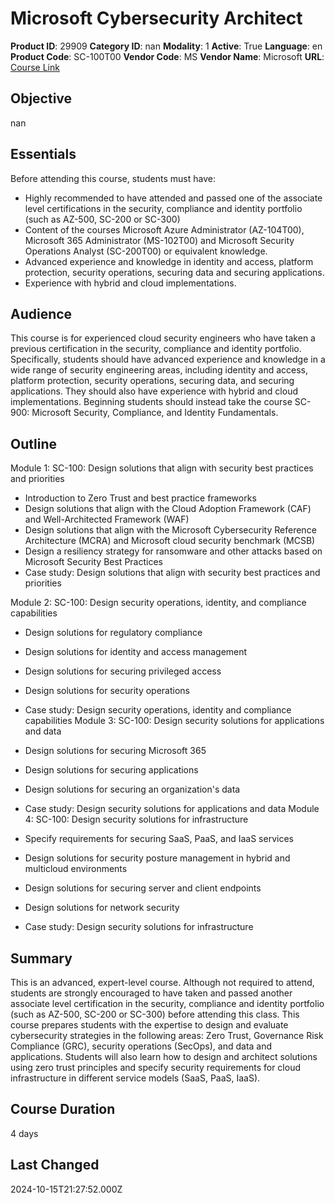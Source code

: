 # Microsoft Cybersecurity Architect

**Product ID**: 29909
**Category ID**: nan
**Modality**: 1
**Active**: True
**Language**: en
**Product Code**: SC-100T00
**Vendor Code**: MS
**Vendor Name**: Microsoft
**URL**: [Course Link](https://www.fastlaneus.com/course/microsoft-sc-100t00)

## Objective
nan

## Essentials
Before attending this course, students must have:


- Highly recommended to have attended and passed one of the associate level certifications in the security, compliance and identity portfolio (such as AZ-500, SC-200 or SC-300)
- Content of the courses Microsoft Azure Administrator (AZ-104T00), Microsoft 365 Administrator (MS-102T00) and Microsoft Security Operations Analyst (SC-200T00) or equivalent knowledge.
- Advanced experience and knowledge in identity and access, platform protection, security operations, securing data and securing applications.
- Experience with hybrid and cloud implementations.

## Audience
This course is for experienced cloud security engineers who have taken a previous certification in the security, compliance and identity portfolio. Specifically, students should have advanced experience and knowledge in a wide range of security engineering areas, including identity and access, platform protection, security operations, securing data, and securing applications. They should also have experience with hybrid and cloud implementations. Beginning students should instead take the course SC-900: Microsoft Security, Compliance, and Identity Fundamentals.

## Outline
Module 1: SC-100: Design solutions that align with security best practices and priorities


- Introduction to Zero Trust and best practice frameworks
- Design solutions that align with the Cloud Adoption Framework (CAF) and Well-Architected Framework (WAF)
- Design solutions that align with the Microsoft Cybersecurity Reference Architecture (MCRA) and Microsoft cloud security benchmark (MCSB)
- Design a resiliency strategy for ransomware and other attacks based on Microsoft Security Best Practices
- Case study: Design solutions that align with security best practices and priorities

Module 2: SC-100: Design security operations, identity, and compliance capabilities


- Design solutions for regulatory compliance
- Design solutions for identity and access management
- Design solutions for securing privileged access
- Design solutions for security operations
- Case study: Design security operations, identity and compliance capabilities
Module 3: SC-100: Design security solutions for applications and data


- Design solutions for securing Microsoft 365
- Design solutions for securing applications
- Design solutions for securing an organization's data
- Case study: Design security solutions for applications and data
Module 4: SC-100: Design security solutions for infrastructure


- Specify requirements for securing SaaS, PaaS, and IaaS services
- Design solutions for security posture management in hybrid and multicloud environments
- Design solutions for securing server and client endpoints
- Design solutions for network security
- Case study: Design security solutions for infrastructure

## Summary
This is an advanced, expert-level course. Although not required to attend, students are strongly encouraged to have taken and passed another associate level certification in the security, compliance and identity portfolio (such as AZ-500, SC-200 or SC-300) before attending this class. This course prepares students with the expertise to design and evaluate cybersecurity strategies in the following areas: Zero Trust, Governance Risk Compliance (GRC), security operations (SecOps), and data and applications. Students will also learn how to design and architect solutions using zero trust principles and specify security requirements for cloud infrastructure in different service models (SaaS, PaaS, IaaS).

## Course Duration
4 days

## Last Changed
2024-10-15T21:27:52.000Z
